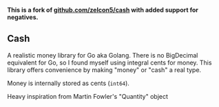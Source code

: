 **This is a fork of [github.com/zelcon5/cash](https://github.com/zelcon5/cash) with added support for negatives.**

## Cash

A realistic money library for Go aka Golang. There is no BigDecimal equivalent for Go, so I found myself using integral cents for money. This library offers convenience by making "money" or "cash" a real type.

Money is internally stored as cents (`int64`).

Heavy inspiration from Martin Fowler's "Quantity" object
